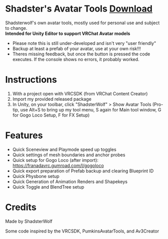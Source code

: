 # Shadster's Avatar Tools [Download](https://github.com/Shadsterwolf/ShadsterAvatarTools/releases)
Shadsterwolf's own avatar tools, mostly used for personal use and subject to change. <br />
<b>Intended for Unity Editor to support VRChat Avatar models</b>
- Please note this is still under-developed and isn't very "user friendly"
- Backup at least a prefab of your avatar, use at your own risk!!!
- Theres missing feedback, but once the button is pressed the code executes. If the console shows no errors, it probably worked.


# Instructions
1. With a project open with VRCSDK (from VRChat Content Creator)
2. Import my provided released package
3. In Unity, on your toolbar, click "ShadsterWolf" > Show Avatar Tools
(Pro-tip, use Alt+S to bring up my tool menu, S again for Main tool window, G for Gogo Loco Setup, F for FX Setup)

# Features
- Quick Sceneview and Playmode speed up toggles
- Quick settings of mesh boundaries and anchor probes
- Quick setup for Gogo Loco (after import): https://franadavrc.gumroad.com/l/gogoloco
- Quick export preparation of Prefab backup and clearing Blueprint ID 
- Quick Physbone setup
- Quick Generation of Animation Renders and Shapekeys
- Quick Toggle and BlendTree setup

# Credits
Made by ShadsterWolf

Some code inspired by the VRCSDK, PumkinsAvatarTools, and Av3Creator
